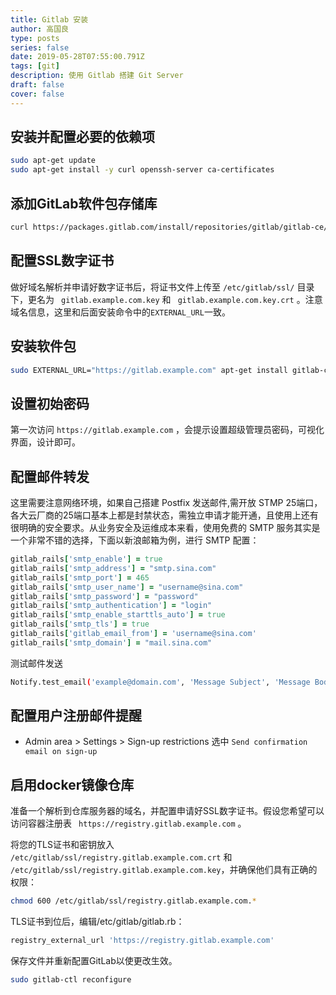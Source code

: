 ```yaml
---
title: Gitlab 安装
author: 高国良
type: posts
series: false
date: 2019-05-28T07:55:00.791Z
tags: [git]
description: 使用 Gitlab 搭建 Git Server
draft: false 
cover: false
---
```


## 安装并配置必要的依赖项

```bash
sudo apt-get update
sudo apt-get install -y curl openssh-server ca-certificates
```

## 添加GitLab软件包存储库

```bash
curl https://packages.gitlab.com/install/repositories/gitlab/gitlab-ce/script.deb.sh | sudo bash
```

## 配置SSL数字证书

做好域名解析并申请好数字证书后，将证书文件上传至 `/etc/gitlab/ssl/` 目录下，更名为 ` gitlab.example.com.key` 和 ` gitlab.example.com.key.crt` 。注意域名信息，这里和后面安装命令中的`EXTERNAL_URL`一致。

## 安装软件包

```bash
sudo EXTERNAL_URL="https://gitlab.example.com" apt-get install gitlab-ce

```

## 设置初始密码

第一次访问 `https://gitlab.example.com` ，会提示设置超级管理员密码，可视化界面，设计即可。

## 配置邮件转发

这里需要注意网络环境，如果自己搭建 Postfix 发送邮件,需开放 STMP 25端口，各大云厂商的25端口基本上都是封禁状态，需独立申请才能开通，且使用上还有很明确的安全要求。从业务安全及运维成本来看，使用免费的 SMTP 服务其实是一个非常不错的选择，下面以新浪邮箱为例，进行 SMTP 配置：

```rb
gitlab_rails['smtp_enable'] = true
gitlab_rails['smtp_address'] = "smtp.sina.com"
gitlab_rails['smtp_port'] = 465
gitlab_rails['smtp_user_name'] = "username@sina.com"
gitlab_rails['smtp_password'] = "password"
gitlab_rails['smtp_authentication'] = "login"
gitlab_rails['smtp_enable_starttls_auto'] = true
gitlab_rails['smtp_tls'] = true
gitlab_rails['gitlab_email_from'] = 'username@sina.com'
gitlab_rails['smtp_domain'] = "mail.sina.com"
```

测试邮件发送

```bash
Notify.test_email('example@domain.com', 'Message Subject', 'Message Body').deliver_now
```

## 配置用户注册邮件提醒

-  Admin area > Settings > Sign-up restrictions 选中 `Send confirmation email on sign-up`

## 启用docker镜像仓库

准备一个解析到仓库服务器的域名，并配置申请好SSL数字证书。假设您希望可以访问容器注册表 ` https://registry.gitlab.example.com` 。

将您的TLS证书和密钥放入 ` /etc/gitlab/ssl/registry.gitlab.example.com.crt` 和 `/etc/gitlab/ssl/registry.gitlab.example.com.key`，并确保他们具有正确的权限：

```bash
chmod 600 /etc/gitlab/ssl/registry.gitlab.example.com.*
```

TLS证书到位后，编辑/etc/gitlab/gitlab.rb：

```rb
registry_external_url 'https://registry.gitlab.example.com'
```

保存文件并重新配置GitLab以使更改生效。

```bash
sudo gitlab-ctl reconfigure
```
